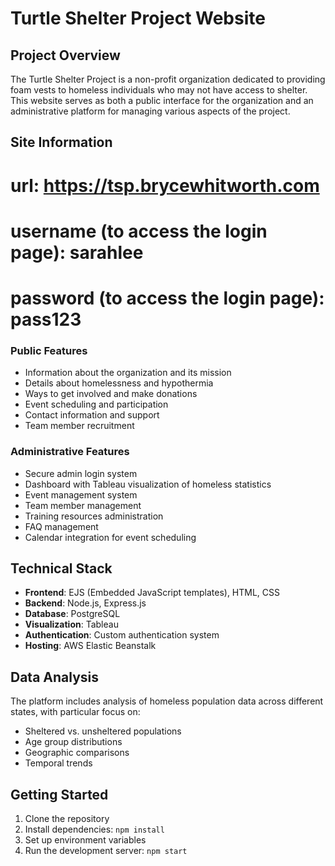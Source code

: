 # Turtle Shelter Project Website

## Project Overview
The Turtle Shelter Project is a non-profit organization dedicated to providing foam vests to homeless individuals who may not have access to shelter. This website serves as both a public interface for the organization and an administrative platform for managing various aspects of the project.

## Site Information
# url: https://tsp.brycewhitworth.com
# username (to access the login page): sarahlee
# password (to access the login page): pass123

### Public Features
- Information about the organization and its mission
- Details about homelessness and hypothermia
- Ways to get involved and make donations
- Event scheduling and participation
- Contact information and support
- Team member recruitment

### Administrative Features
- Secure admin login system
- Dashboard with Tableau visualization of homeless statistics
- Event management system
- Team member management
- Training resources administration
- FAQ management
- Calendar integration for event scheduling

## Technical Stack
- **Frontend**: EJS (Embedded JavaScript templates), HTML, CSS
- **Backend**: Node.js, Express.js
- **Database**: PostgreSQL
- **Visualization**: Tableau
- **Authentication**: Custom authentication system
- **Hosting**: AWS Elastic Beanstalk

## Data Analysis
The platform includes analysis of homeless population data across different states, with particular focus on:
- Sheltered vs. unsheltered populations
- Age group distributions
- Geographic comparisons
- Temporal trends

## Getting Started
1. Clone the repository
2. Install dependencies: `npm install`
3. Set up environment variables
4. Run the development server: `npm start`